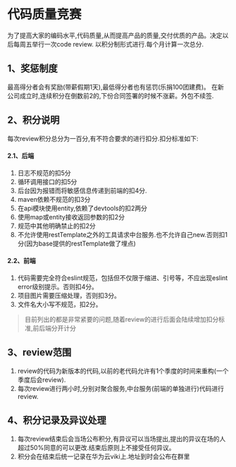 # 代码质量竞赛

为了提高大家的编码水平,代码质量,从而提高产品的质量,交付优质的产品。决定以后每周五举行一次code review.
以积分制形式进行.每个月计算一次总分.

## 1、奖惩制度
最高得分者会有奖励(带薪假期1天),最低得分者也有惩罚(乐捐100团建费)。
在新公司成立时,连续积分在倒数前2的,下份合同签署的时候不涨薪。外包不续签.

## 2、积分说明

每次review积分总分为一百分,有不符合要求的进行扣分.扣分标准如下:

#### 2.1、后端

1. 日志不规范的扣5分
1. 循环调用接口的扣5分
1. 后台因为报错而将敏感信息传递到前端的扣4分.
1. maven依赖不规范的扣3分
1. 在api模块使用entity,依赖了devtools的扣2两分
1. 使用map或entity接收返回参数的扣2分
1. 规范中其他明确禁止的扣2分
1. 不允许使用restTemplate之外的工具请求中台服务.也不允许自己new.否则扣1分(因为base提供的restTemplate做了埋点)

#### 2.2、前端

1. 代码需要完全符合eslint规范，包括但不仅限于缩进、引号等，不应出现eslint error级别提示。否则扣4分。
1. 项目图片需要压缩处理，否则扣3分。
1. 文件名大小写不规范，扣2分。 

> 目前列出的都是非常紧要的问题,随着review的进行后面会陆续增加扣分标准,前后端分开计分

## 3、review范围

1. review的代码为新版本的代码,以前的老代码允许有1个季度的时间来重构(一个季度后会review).
2. 每次review进行两小时,分别对聚合服务,中台服务(前端的单独进行)代码进行review.

## 4、积分记录及异议处理

1. 每次review结束后会当场公布积分,有异议可以当场提出,提出的异议在场的人超过50%同意的可以更改.结束后原则上不接受任何异议。
2. 积分会在结束后统一记录在华为云viki上.地址到时会公布在群里
  ​                                                                                                                      